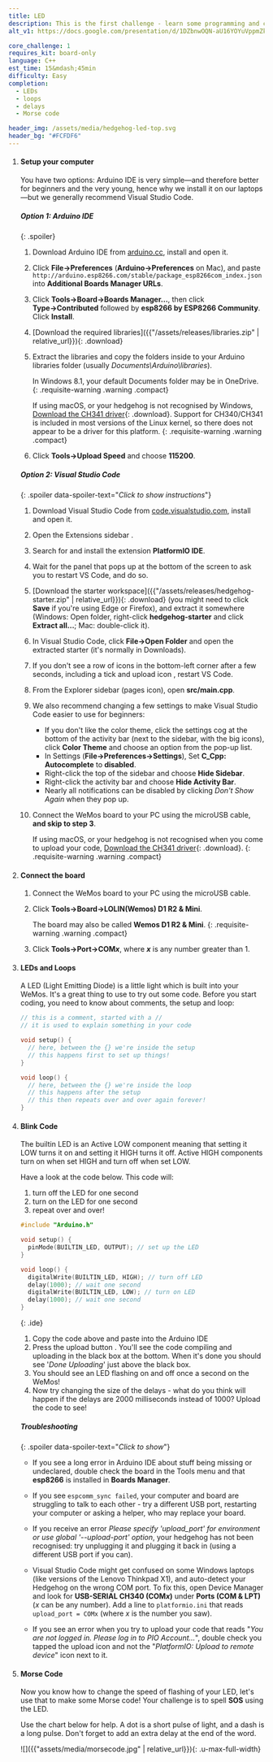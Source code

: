```yaml
---
title: LED
description: This is the first challenge - learn some programming and create some Morse code! 
alt_v1: https://docs.google.com/presentation/d/1DZbnwOQN-aU16YOYuVppmZkEunN-LtYr8j3dcDj1nHI/pub

core_challenge: 1
requires_kit: board-only
language: C++
est_time: 15&mdash;45min
difficulty: Easy
completion: 
  - LEDs
  - loops
  - delays
  - Morse code

header_img: /assets/media/hedgehog-led-top.svg
header_bg: "#FCFDF6"
---
```


1.  #### Setup your computer

    You have two options: Arduino IDE is very simple&mdash;and therefore better for beginners and the very young, hence why we install it on our laptops&mdash;but we generally recommend Visual&nbsp;Studio&nbsp;Code.

    ##### Option 1: Arduino IDE

    {: .spoiler}
    1. Download Arduino IDE from [arduino.cc](https://www.arduino.cc/en/Main/Software),
        install and open it.
    2. Click **File&rarr;Preferences** (**Arduino&rarr;Preferences** on Mac), and paste 
        `http://arduino.esp8266.com/stable/package_esp8266com_index.json` into 
        **Additional Boards Manager URLs**.
    3. Click **Tools&rarr;Board&rarr;Boards Manager...**, 
        then click **Type&rarr;Contributed** followed by 
        **esp8266 by ESP8266 Community**. Click **Install**.
    4. [Download the required libraries]({{"/assets/releases/libraries.zip" | relative_url}}){: .download}
    5. Extract the libraries and copy the folders inside to your Arduino libraries folder (usually *Documents\Arduino\libraries*).

        In Windows 8.1, your default Documents folder may be in OneDrive.
        {: .requisite-warning .warning .compact}
        
        If using macOS, or your hedgehog is not recognised by Windows, [Download the CH341 driver](https://wiki.wemos.cc/downloads){: .download}. Support for CH340/CH341 is included in most versions of the Linux kernel, so there does not appear to be a driver for this platform.
        {: .requisite-warning .warning .compact}

    6. Click **Tools&rarr;Upload Speed** and choose **115200**.

    ##### Option 2: Visual Studio Code

    {: .spoiler data-spoiler-text="<em class="hidden-print">Click to show instructions</em>"}
    1. Download Visual Studio Code from [code.visualstudio.com](https://code.visualstudio.com), install and open it.
    2. Open the Extensions sidebar <i class="vscode-extensions"></i>.
    3. Search for and install the extension **PlatformIO IDE**.
    4. Wait for the panel that pops up at the bottom of the screen to ask you to restart VS Code, and do so.
    5. [Download the starter workspace]({{"/assets/releases/hedgehog-starter.zip" | relative_url}}){: .download} (you might need to click **Save** if you're using Edge or Firefox), and extract it somewhere (Windows: Open folder, right-click **hedgehog-starter** and click **Extract all...**; Mac: double-click it).
    6. In Visual Studio Code, click **File&rarr;Open Folder** and open the extracted starter (it's normally in Downloads).
    7. If you don't see a row of icons in the bottom-left corner after a few seconds, including a tick and upload icon <i class="arduino-upload"></i>, restart VS Code.
    8. From the Explorer sidebar (pages icon), open **src/main.cpp**.
    9. We also recommend changing a few settings to make Visual Studio Code easier to use for beginners:
    
        - If you don't like the color theme, click the settings cog at the bottom of the activity bar (next to the sidebar, with the big icons), click **Color Theme** and choose an option from the pop-up list.
        - In Settings (**File&rarr;Preferences&rarr;Settings**), Set **C_Cpp: Autocomplete** to **disabled**.
        - Right-click the top of the sidebar and choose **Hide Sidebar**.
        - Right-click the activity bar and choose **Hide Activity Bar**.
        - Nearly all notifications can be disabled by clicking _Don't Show Again_ when they pop up.
    
    10. Connect the WeMos board to your PC using the microUSB cable, **and skip to step 3**.
        
        If using macOS, or your hedgehog is not recognised when you come to upload your code, [Download the CH341 driver](https://wiki.wemos.cc/downloads){: .download}.
        {: .requisite-warning .warning .compact}

2.  #### Connect the board
    1. Connect the WeMos board to your PC using the microUSB cable.
    2. Click **Tools&rarr;Board&rarr;LOLIN(Wemos) D1 R2 & Mini**.

        The board may also be called **Wemos D1 R2 & Mini**.
        {: .requisite-warning .warning .compact}

    3. Click **Tools&rarr;Port&rarr;COM*x***, where ***x*** is any number greater than 1.

3.  #### LEDs and Loops
    A LED (Light Emitting Diode) is a little light which is built into your 
    WeMos. It's a great thing to use to try out some code. Before you start 
    coding, you need to know about comments, the setup and loop:
    ```c
    // this is a comment, started with a //
    // it is used to explain something in your code

    void setup() {
      // here, between the {} we're inside the setup
      // this happens first to set up things!
    }

    void loop() {
      // here, between the {} we're inside the loop
      // this happens after the setup
      // this then repeats over and over again forever!
    } 
    ```

4.  #### Blink Code
    The builtin LED is an Active LOW component meaning that setting it LOW 
    turns it on and setting it HIGH turns it off. Active HIGH components turn 
    on when set HIGH and turn off when set LOW.
    
    Have a look at the code below. This code will:
    1. turn off the LED for one second
    2. turn on the LED for one second
    3. repeat over and over!

    ```c 
    #include "Arduino.h"
    
    void setup() {
      pinMode(BUILTIN_LED, OUTPUT); // set up the LED
    }

    void loop() {
      digitalWrite(BUILTIN_LED, HIGH); // turn off LED
      delay(1000); // wait one second
      digitalWrite(BUILTIN_LED, LOW); // turn on LED
      delay(1000); // wait one second
    } 
    ```
    {: .ide}

    1. Copy the code above and paste into the Arduino IDE
    2. Press the upload button <i class="arduino-upload"></i>. You'll see the 
        code compiling and uploading in the black box at the bottom. When it's 
        done you should see '*Done Uploading*' just above the black box.
    3. You should see an LED flashing on and off once a second on the WeMos!
    4. Now try changing the size of the delays - what do you think will happen 
        if the delays are 2000 milliseconds instead of 1000? Upload the code to 
        see! 

    ##### Troubleshooting

    {: .spoiler data-spoiler-text="<em class="hidden-print">Click to show</em>"}
    - If you see a long error in Arduino IDE about stuff being missing or undeclared, double check
      the board in the Tools menu and that **esp8266** is installed in
      **Boards Manager**.

    - If you see `espcomm_sync failed`, your computer and board are struggling
      to talk to each other - try a different USB port, restarting your
      computer or asking a helper, who may replace your board.

    - If you receive an error _Please specify 'upload_port' for environment or use global '--upload-port' option_, your hedgehog has not been recognised: try unplugging it
      and plugging it back in (using a different USB port if you can).

    - Visual Studio Code might get confused on some Windows laptops (like versions of the Lenovo Thinkpad X1), and auto-detect your Hedgehog on the wrong COM port. To fix this,
      open Device Manager and look for **USB-SERIAL CH340 (COM*x*)** under **Ports (COM & LPT)** (_x_ can be any number). Add a line to `platformio.ini` that reads
      `upload_port = COMx` (where _x_ is the number you saw).
      
    - If you see an error when you try to upload your code that reads "_You are not logged in. Please log in to PIO Account..._", double check you tapped the upload icon 
      <i class="arduino-upload"></i> and not the "_PlatformIO: Upload to remote device_" icon next to it.

5.  #### Morse Code
    Now you know how to change the speed of flashing of your LED, let's use that 
    to make some Morse code! Your challenge is to spell **SOS** using the LED. 
    
    Use the chart below for help. A dot is a short pulse of light, and a dash is 
    a long pulse. Don't forget to add an extra delay at the end of the word. 

    ![]({{"assets/media/morsecode.jpg" | relative_url}}){: .u-max-full-width}
